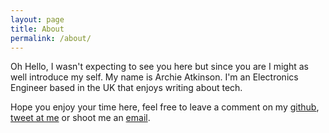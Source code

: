 ```yaml
---
layout: page
title: About
permalink: /about/
---
```


Oh Hello, I wasn't expecting to see you here but since you are I might as well introduce my self. My name is Archie Atkinson. I'm an Electronics Engineer based in the UK that enjoys writing about tech. 

Hope you enjoy your time here, feel free to leave a comment on my [github](https://github.com/ArchieAtkinson/archieatkinson.github.io/issues/3), [tweet at me](https://twitter.com/eggsmilknflour) or shoot me an [email](mailto:inbox@archieatkinson.com).